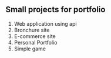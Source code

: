## Small projects for portfolio
1. Web application using api
2. Bronchure site
3. E-commerce site
4. Personal Portfolio
5. Simple game
